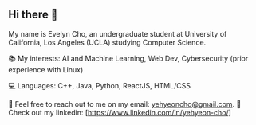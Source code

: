 ## Hi there 👋

<!--
**ycho1908/ycho1908** is a ✨ _special_ ✨ repository because its `README.md` (this file) appears on your GitHub profile.

Here are some ideas to get you started:

- 🔭 I’m currently working on ...
- 🌱 I’m currently learning ...
- 👯 I’m looking to collaborate on ...
- 🤔 I’m looking for help with ...
- 💬 Ask me about ...
- 📫 How to reach me: ...
- 😄 Pronouns: ...
- ⚡ Fun fact: ...
-->
My name is Evelyn Cho, an undergraduate student at University of California, Los Angeles (UCLA) studying Computer Science.

:books: My interests: AI and Machine Learning, Web Dev, Cybersecurity (prior experience with Linux)

💻 Languages: C++, Java, Python, ReactJS, HTML/CSS

:e-mail: Feel free to reach out to me on my email: yehyeoncho@gmail.com.
💬 Check out my linkedin: [https://www.linkedin.com/in/yehyeon-cho/]
